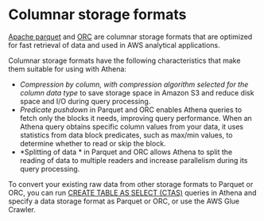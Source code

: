 # Columnar storage formats<a name="columnar-storage"></a>

[Apache parquet](https://parquet.apache.org) and [ORC](https://orc.apache.org/) are columnar storage formats that are optimized for fast retrieval of data and used in AWS analytical applications\.

Columnar storage formats have the following characteristics that make them suitable for using with Athena: 
+ *Compression by column, with compression algorithm selected for the column data type* to save storage space in Amazon S3 and reduce disk space and I/O during query processing\.
+ *Predicate pushdown* in Parquet and ORC enables Athena queries to fetch only the blocks it needs, improving query performance\. When an Athena query obtains specific column values from your data, it uses statistics from data block predicates, such as max/min values, to determine whether to read or skip the block\. 
+ *Splitting of data * in Parquet and ORC allows Athena to split the reading of data to multiple readers and increase parallelism during its query processing\. 

To convert your existing raw data from other storage formats to Parquet or ORC, you can run [CREATE TABLE AS SELECT \(CTAS\)](ctas.md) queries in Athena and specify a data storage format as Parquet or ORC, or use the AWS Glue Crawler\.